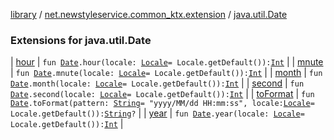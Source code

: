 [library](../../index.md) / [net.newstyleservice.common_ktx.extension](../index.md) / [java.util.Date](./index.md)

### Extensions for java.util.Date

| [hour](hour.md) | `fun `[`Date`](http://docs.oracle.com/javase/6/docs/api/java/util/Date.html)`.hour(locale: `[`Locale`](http://docs.oracle.com/javase/6/docs/api/java/util/Locale.html)` = Locale.getDefault()): `[`Int`](https://kotlinlang.org/api/latest/jvm/stdlib/kotlin/-int/index.html) |
| [mnute](mnute.md) | `fun `[`Date`](http://docs.oracle.com/javase/6/docs/api/java/util/Date.html)`.mnute(locale: `[`Locale`](http://docs.oracle.com/javase/6/docs/api/java/util/Locale.html)` = Locale.getDefault()): `[`Int`](https://kotlinlang.org/api/latest/jvm/stdlib/kotlin/-int/index.html) |
| [month](month.md) | `fun `[`Date`](http://docs.oracle.com/javase/6/docs/api/java/util/Date.html)`.month(locale: `[`Locale`](http://docs.oracle.com/javase/6/docs/api/java/util/Locale.html)` = Locale.getDefault()): `[`Int`](https://kotlinlang.org/api/latest/jvm/stdlib/kotlin/-int/index.html) |
| [second](second.md) | `fun `[`Date`](http://docs.oracle.com/javase/6/docs/api/java/util/Date.html)`.second(locale: `[`Locale`](http://docs.oracle.com/javase/6/docs/api/java/util/Locale.html)` = Locale.getDefault()): `[`Int`](https://kotlinlang.org/api/latest/jvm/stdlib/kotlin/-int/index.html) |
| [toFormat](to-format.md) | `fun `[`Date`](http://docs.oracle.com/javase/6/docs/api/java/util/Date.html)`.toFormat(pattern: `[`String`](https://kotlinlang.org/api/latest/jvm/stdlib/kotlin/-string/index.html)` = "yyyy/MM/dd HH:mm:ss", locale: `[`Locale`](http://docs.oracle.com/javase/6/docs/api/java/util/Locale.html)` = Locale.getDefault()): `[`String`](https://kotlinlang.org/api/latest/jvm/stdlib/kotlin/-string/index.html)`?` |
| [year](year.md) | `fun `[`Date`](http://docs.oracle.com/javase/6/docs/api/java/util/Date.html)`.year(locale: `[`Locale`](http://docs.oracle.com/javase/6/docs/api/java/util/Locale.html)` = Locale.getDefault()): `[`Int`](https://kotlinlang.org/api/latest/jvm/stdlib/kotlin/-int/index.html) |

